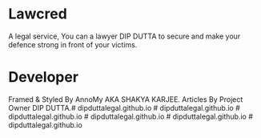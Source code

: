 # Lawcred

A legal service, You can a lawyer DIP DUTTA to secure and make your defence strong in front of your victims.

# Developer

Framed & Styled By AnnoMy AKA SHAKYA KARJEE.
Articles By Project Owner DIP DUTTA.#   d i p d u t t a l e g a l . g i t h u b . i o  
 #   d i p d u t t a l e g a l . g i t h u b . i o  
 #   d i p d u t t a l e g a l . g i t h u b . i o  
 #   d i p d u t t a l e g a l . g i t h u b . i o  
 #   d i p d u t t a l e g a l . g i t h u b . i o  
 #   d i p d u t t a l e g a l . g i t h u b . i o  
 